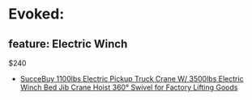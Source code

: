 # Evoked:
## feature: Electric Winch
$240
- [SucceBuy 1100lbs Electric Pickup Truck Crane W/ 3500lbs Electric Winch Bed Jib Crane Hoist 360° Swivel for Factory Lifting Goods](https://www.aliexpress.us/item/3256808034532857.html)

